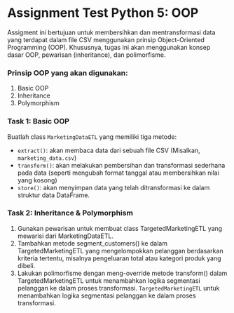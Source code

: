 # Assignment Test Python 5: OOP
Assigment  ini bertujuan untuk membersihkan dan mentransformasi data yang terdapat dalam file CSV menggunakan prinsip Object-Oriented Programming (OOP). Khususnya, tugas ini akan menggunakan konsep dasar OOP, pewarisan (inheritance), dan polimorfisme.

### Prinsip OOP yang akan digunakan:

1. Basic OOP
2. Inheritance
3. Polymorphism

### Task 1: Basic OOP

Buatlah class `MarketingDataETL` yang memiliki tiga metode:
- `extract()`: akan membaca data dari sebuah file CSV (Misalkan, `marketing_data.csv`)
- `transform()`: akan melakukan pembersihan dan transformasi sederhana pada data (seperti mengubah format tanggal atau membersihkan nilai yang kosong)
- `store()`: akan menyimpan data yang telah ditransformasi ke dalam struktur data DataFrame.

### Task 2: Inheritance & Polymorphism

1. Gunakan pewarisan untuk membuat class TargetedMarketingETL yang mewarisi dari MarketingDataETL.
2. Tambahkan metode segment_customers() ke dalam TargetedMarketingETL yang mengelompokkan pelanggan berdasarkan kriteria tertentu, misalnya pengeluaran total atau kategori produk yang dibeli.
3. Lakukan polimorfisme dengan meng-override metode transform() dalam TargetedMarketingETL untuk menambahkan logika segmentasi pelanggan ke dalam proses transformasi. `TargetedMarketingETL` untuk menambahkan logika segmentasi pelanggan ke dalam proses transformasi.
